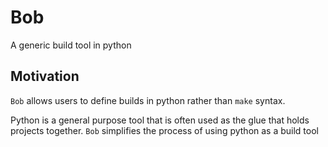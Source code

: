 Bob
===
A generic build tool in python

Motivation
----------
```Bob``` allows users to define builds in python rather than ```make``` syntax.

Python is a general purpose tool that is often used as the glue that holds projects together. 
```Bob``` simplifies the process of using python as a build tool


 
